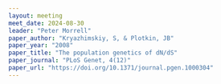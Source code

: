 ```yaml
---
layout: meeting
meet_date: 2024-08-30
leader: "Peter Morrell"
paper_author: "Kryazhimskiy, S, & Plotkin, JB"
paper_year: "2008"
paper_title: "The population genetics of dN/dS"
paper_journal: "PLoS Genet, 4(12)"
paper_url: "https://doi.org/10.1371/journal.pgen.1000304"
---
```

